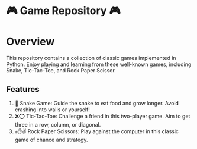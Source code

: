 # 🎮 Game Repository 🎮

# Overview
This repository contains a collection of classic games implemented in Python. Enjoy playing and learning from these well-known games, including Snake, Tic-Tac-Toe, and Rock Paper Scissor.

## Features
1. 🐍 Snake Game: Guide the snake to eat food and grow longer. Avoid crashing into walls or yourself!
2. ❌⭕ Tic-Tac-Toe: Challenge a friend in this two-player game. Aim to get three in a row, column, or diagonal.
3. ✊✋✌️ Rock Paper Scissors: Play against the computer in this classic game of chance and strategy.
